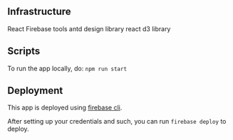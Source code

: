 ## Infrastructure

React
Firebase tools
antd design library
react d3 library

## Scripts

To run the app locally, do:
`npm run start`

## Deployment

This app is deployed using [firebase cli](https://firebase.google.com/docs/cli).

After setting up your credentials and such, you can run `firebase deploy` to deploy.